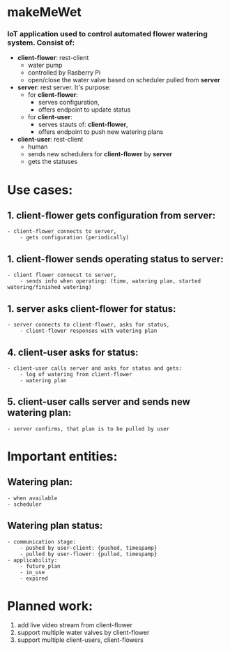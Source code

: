 # makeMeWet
### IoT application used to control automated flower watering system. Consist of:
- **client-flower**: rest-client
    - water pump 
    - controlled by Rasberry Pi
    - open/close the water valve based on scheduler pulled from **server**
- **server**: rest server. It's purpose:
    - for **client-flower**: 
        - serves configuration, 
        - offers endpoint to update status
    - for **client-user**: 
        - serves stauts of: **client-flower**, 
        - offers endpoint to push new watering plans
- **client-user**: rest-client
    - human 
    - sends new schedulers for **client-flower** by **server**
    - gets the statuses
        
        
# Use cases: 
## 1. client-flower gets configuration from server:
    - client-flower connects to server, 
        - gets configuration (periodically)
## 1. client-flower sends operating status to server:
    - client flower connecst to server, 
        - sends info when operating: (time, watering plan, started watering/finished watering)
## 1. server asks client-flower for status:
    - server connects to client-flower, asks for status, 
        - client-flower responses with watering plan
## 4. client-user asks for status:
    - client-user calls server and asks for status and gets:
        - log of watering from client-flower
        - watering plan
## 5. client-user calls server and sends new watering plan:
    - server confirms, that plan is to be pulled by user

# Important entities:
## Watering plan:
    - when available
    - scheduler
## Watering plan status: 
    - communication stage:
        - pushed by user-client: {pushed, timespamp}
        - pulled by user-flower: {pulled, timespamp}
    - applicability:
        - future_plan
        - in_use
        - expired
        
# Planned work:
1. add live video stream from client-flower
2. support multiple water valves by client-flower
3. support multiple client-users, client-flowers
